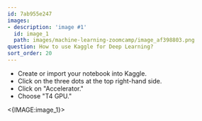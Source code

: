 ```yaml
---
id: 7ab955e247
images:
- description: 'image #1'
  id: image_1
  path: images/machine-learning-zoomcamp/image_af398803.png
question: How to use Kaggle for Deep Learning?
sort_order: 20
---
```


- Create or import your notebook into Kaggle.
- Click on the three dots at the top right-hand side.
- Click on "Accelerator."
- Choose "T4 GPU."

<{IMAGE:image_1}>
